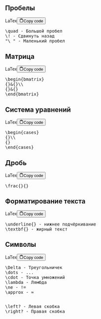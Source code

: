 <h2>Пробелы</h2>
<div class="code-element"><div class="lang-line"><text>LaTex</text><button class="copy-button"id="code9bc3b60e2108c5830b3e6bc9a29850fcb"onclick="copyCode(code9bc3b60e2108c5830b3e6bc9a29850fc, code9bc3b60e2108c5830b3e6bc9a29850fcb)"><svg stroke="currentColor"fill="none"stroke-width="2"viewBox="0 0 24 24"stroke-linecap="round"stroke-linejoin="round"class="h-4 w-4"height="1em"width="1em"xmlns="http://www.w3.org/2000/svg"><path d="M16 4h2a2 2 0 0 1 2 2v14a2 2 0 0 1-2 2H6a2 2 0 0 1-2-2V6a2 2 0 0 1 2-2h2"></path><rect x="8" y="2" width="8" height="4" rx="1" ry="1"></rect></svg><text>Copy code</text></button></div><div class="code" id="code9bc3b60e2108c5830b3e6bc9a29850fc"><div class="highlight"><pre><span></span><span class="k">\quad</span> - Большой пробел
<span class="k">\!</span> - Сдвинуть назад
&quot;<span class="k">\</span> &quot; - Маленький пробел
</pre></div></div></div>

<h2>Матрица</h2>
<div class="code-element"><div class="lang-line"><text>LaTex</text><button class="copy-button"id="codefaaded37b1c2c086c5a86e6e6b41c21ab"onclick="copyCode(codefaaded37b1c2c086c5a86e6e6b41c21a, codefaaded37b1c2c086c5a86e6e6b41c21ab)"><svg stroke="currentColor"fill="none"stroke-width="2"viewBox="0 0 24 24"stroke-linecap="round"stroke-linejoin="round"class="h-4 w-4"height="1em"width="1em"xmlns="http://www.w3.org/2000/svg"><path d="M16 4h2a2 2 0 0 1 2 2v14a2 2 0 0 1-2 2H6a2 2 0 0 1-2-2V6a2 2 0 0 1 2-2h2"></path><rect x="8" y="2" width="8" height="4" rx="1" ry="1"></rect></svg><text>Copy code</text></button></div><div class="code" id="codefaaded37b1c2c086c5a86e6e6b41c21a"><div class="highlight"><pre><span></span><span class="k">\begin</span><span class="nb">{</span>bmatrix<span class="nb">}</span>
<span class="nb">{}&amp;{}</span><span class="k">\\</span>
<span class="nb">{}&amp;{}</span>
<span class="k">\end</span><span class="nb">{</span>bmatrix<span class="nb">}</span>
</pre></div></div></div>

<h2>Система уравнений</h2>
<div class="code-element"><div class="lang-line"><text>LaTex</text><button class="copy-button"id="codedbdcdb87b0e022d197e1e7029163db3cb"onclick="copyCode(codedbdcdb87b0e022d197e1e7029163db3c, codedbdcdb87b0e022d197e1e7029163db3cb)"><svg stroke="currentColor"fill="none"stroke-width="2"viewBox="0 0 24 24"stroke-linecap="round"stroke-linejoin="round"class="h-4 w-4"height="1em"width="1em"xmlns="http://www.w3.org/2000/svg"><path d="M16 4h2a2 2 0 0 1 2 2v14a2 2 0 0 1-2 2H6a2 2 0 0 1-2-2V6a2 2 0 0 1 2-2h2"></path><rect x="8" y="2" width="8" height="4" rx="1" ry="1"></rect></svg><text>Copy code</text></button></div><div class="code" id="codedbdcdb87b0e022d197e1e7029163db3c"><div class="highlight"><pre><span></span><span class="k">\begin</span><span class="nb">{</span>cases<span class="nb">}</span>
<span class="nb">{}</span><span class="k">\\</span>
<span class="nb">{}</span>
<span class="k">\end</span><span class="nb">{</span>cases<span class="nb">}</span>
</pre></div></div></div>

<h2>Дробь</h2>
<div class="code-element"><div class="lang-line"><text>LaTex</text><button class="copy-button"id="code12fa657cfeb782f0c00850022c83322ab"onclick="copyCode(code12fa657cfeb782f0c00850022c83322a, code12fa657cfeb782f0c00850022c83322ab)"><svg stroke="currentColor"fill="none"stroke-width="2"viewBox="0 0 24 24"stroke-linecap="round"stroke-linejoin="round"class="h-4 w-4"height="1em"width="1em"xmlns="http://www.w3.org/2000/svg"><path d="M16 4h2a2 2 0 0 1 2 2v14a2 2 0 0 1-2 2H6a2 2 0 0 1-2-2V6a2 2 0 0 1 2-2h2"></path><rect x="8" y="2" width="8" height="4" rx="1" ry="1"></rect></svg><text>Copy code</text></button></div><div class="code" id="code12fa657cfeb782f0c00850022c83322a"><div class="highlight"><pre><span></span><span class="k">\frac</span><span class="nb">{}{}</span>
</pre></div></div></div>

<h2>Форматирование текста</h2>
<div class="code-element"><div class="lang-line"><text>LaTex</text><button class="copy-button"id="code6910629d2ce291c50b9a35212fd188a0b"onclick="copyCode(code6910629d2ce291c50b9a35212fd188a0, code6910629d2ce291c50b9a35212fd188a0b)"><svg stroke="currentColor"fill="none"stroke-width="2"viewBox="0 0 24 24"stroke-linecap="round"stroke-linejoin="round"class="h-4 w-4"height="1em"width="1em"xmlns="http://www.w3.org/2000/svg"><path d="M16 4h2a2 2 0 0 1 2 2v14a2 2 0 0 1-2 2H6a2 2 0 0 1-2-2V6a2 2 0 0 1 2-2h2"></path><rect x="8" y="2" width="8" height="4" rx="1" ry="1"></rect></svg><text>Copy code</text></button></div><div class="code" id="code6910629d2ce291c50b9a35212fd188a0"><div class="highlight"><pre><span></span><span class="k">\underline</span><span class="nb">{}</span> - нижнее подчёркивание
<span class="k">\textbf</span><span class="nb">{}</span> - жирный текст
</pre></div></div></div>

<h2>Символы</h2>
<div class="code-element"><div class="lang-line"><text>LaTex</text><button class="copy-button"id="codedbef4c924c10e68560b01a42c35dadc2b"onclick="copyCode(codedbef4c924c10e68560b01a42c35dadc2, codedbef4c924c10e68560b01a42c35dadc2b)"><svg stroke="currentColor"fill="none"stroke-width="2"viewBox="0 0 24 24"stroke-linecap="round"stroke-linejoin="round"class="h-4 w-4"height="1em"width="1em"xmlns="http://www.w3.org/2000/svg"><path d="M16 4h2a2 2 0 0 1 2 2v14a2 2 0 0 1-2 2H6a2 2 0 0 1-2-2V6a2 2 0 0 1 2-2h2"></path><rect x="8" y="2" width="8" height="4" rx="1" ry="1"></rect></svg><text>Copy code</text></button></div><div class="code" id="codedbef4c924c10e68560b01a42c35dadc2"><div class="highlight"><pre><span></span><span class="k">\Delta</span> - Треугольничек
<span class="k">\dots</span> - ...
<span class="k">\с</span>dot - Точка умножений
<span class="k">\lambda</span> - Лямбда
<span class="k">\ne</span> - !=
<span class="k">\approx</span> - ≈

<span class="k">\left</span>? - Левая скобка
<span class="k">\right</span>? - Правая скобка
</pre></div></div></div>